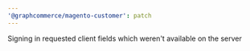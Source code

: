 ```yaml
---
'@graphcommerce/magento-customer': patch
---
```


Signing in requested client fields which weren't available on the server
